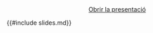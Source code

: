 <!-- markdown-link-check-disable -->
<center>
<a target="_blank" href="slides.html"><i class="fa fa-share-square"></i> Obrir la presentació</a>
</center>
<!-- markdown-link-check-enable -->

<!-- Optionally, place other content for this lesson in the page *only* here -->

{{#include slides.md}}
<a href="#top" style="position: fixed; right: 11%; bottom: 3%;"><i style="font-size: 1.3em;" class="fa fa-arrow-up"></i></a>
